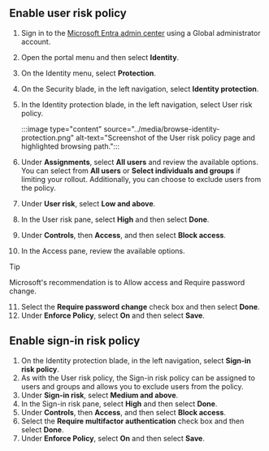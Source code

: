 ## Enable user risk policy

1. Sign in to the [Microsoft Entra admin center](https://entra.microsoft.com/) using a Global administrator account.
2. Open the portal menu and then select **Identity**.
3. On the Identity menu, select **Protection**.
4. On the Security blade, in the left navigation, select **Identity protection**.
5. In the Identity protection blade, in the left navigation, select User risk policy.
    
   :::image type="content" source="../media/browse-identity-protection.png" alt-text="Screenshot of the User risk policy page and highlighted browsing path.":::
    
6. Under **Assignments**, select **All users** and review the available options. You can select from **All users** or **Select individuals and groups** if limiting your rollout. Additionally, you can choose to exclude users from the policy.
7. Under **User risk**, select **Low and above**.
8. In the User risk pane, select **High** and then select **Done**.
9. Under **Controls**, then **Access**, and then select **Block access**.
10. In the Access pane, review the available options.
    
   > [!TIP]
   > Microsoft's recommendation is to Allow access and Require password change.

11. Select the **Require password change** check box and then select **Done**.
12. Under **Enforce Policy**, select **On** and then select **Save**.

## Enable sign-in risk policy

1. On the Identity protection blade, in the left navigation, select **Sign-in risk policy**.
2. As with the User risk policy, the Sign-in risk policy can be assigned to users and groups and allows you to exclude users from the policy.
3. Under **Sign-in risk**, select **Medium and above**.
4. In the Sign-in risk pane, select **High** and then select **Done**.
5. Under **Controls**, then **Access**, and then select **Block access**.
6. Select the **Require multifactor authentication** check box and then select **Done**.
7. Under **Enforce Policy**, select **On** and then select **Save**.
